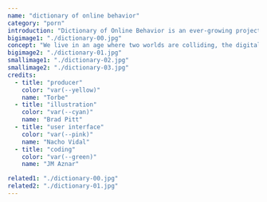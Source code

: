 ```yaml
---
name: "dictionary of online behavior"
category: "porn"
introduction: "Dictionary of Online Behavior is an ever-growing project. It is a collection of new words, a digital dictionary that describes behavior that have emerged on social networks and have changed our way of communication."
bigimage1: "./dictionary-00.jpg"
concept: "We live in an age where two worlds are colliding, the digital vs real world. The idea behind the websites navigation was to combine both  and remind you where all these new terms and habits come from. Just like browsing for terms in your dictionary browsing through folders on the web in a digital/analogic way has never been so satisfying."
bigimage2: "./dictionary-01.jpg"
smallimage1: "./dictionary-02.jpg"
smallimage2: "./dictionary-03.jpg"
credits:
  - title: "producer"
    color: "var(--yellow)"
    name: "Torbe"
  - title: "illustration"
    color: "var(--cyan)"
    name: "Brad Pitt"
  - title: "user interface"
    color: "var(--pink)"
    name: "Nacho Vidal"
  - title: "coding"
    color: "var(--green)"
    name: "JM Aznar"

related1: "./dictionary-00.jpg"
related2: "./dictionary-01.jpg"
---
```

